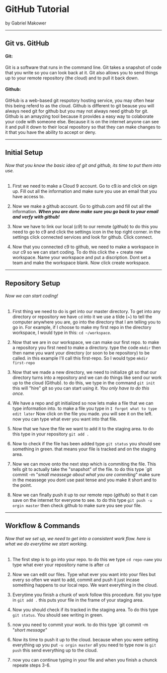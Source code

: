 # GitHub Tutorial

by Gabriel Makower 

---
## Git vs. GitHub
 #### Git:  
Git is a software that runs in the command line. Git takes a snapshot of code that you write so you can look back at it. Git also allows you to send things up to your remote repository (the cloud) and to pull it back down. 
 #### Github:  
GitHub is a web-based git respotory hosting service, you may often hear this being referd to as the cloud. Github is different to git beause you will always need git for github but you may not always need github for git. Github is an amayzing tool because it provides a easy way to colaborate your code with someone else. Because it is on the internet anyone can see it and pull it down to their local repository so that they can make changes to it that you have the ability to accept or deny.  


---
## Initial Setup
###### Now that you know the basic idea of git and github, its time to put them into use.
1) First we need to make a Cloud 9 account. Go to c9.io and click on sign up. Fill out all the information and make sure you use an email that you have access to. 

2) Now we make a github account. Go to github.com and fill out all the information. **_When you are done make sure you go back to your email and verfy with github!_**

3) Now we have to link our local (_c9_) to our remote (_github_) to do this you need to go to c9 and click the settings icon in the top right corner. in the settings click connected services and look for github. Click connect. 

4) Now that you connected c9 to github, we need to make a workspace in our c9 so we can start coding. To do this click the + create new workspace. Name your workspace and put a discription. Dont set a team and make the workspace blank. Now click create workspace.  




---
## Repository Setup
###### Now we can start coding!  

1)  First thing we need to do is get into our master directory. To get into any directory or repository we have `cd` into it we use a tilde (~) to tell the computer anywhere you are, go into the directory that I am telling you to go in. For example, if I choose to make my first repo in the directory workspace, I would type in this: `cd ~/workspace`. 

2) Now that we are in our workspace, we can make our first repo. to make a repository you first need to make a directory. type the code `mkdir` then then name you want your directory (or soon to be repository) to be called. in this example I'll call this first-repo. So I would type `mkdir first-repo` 

3) Now that we made a new directory, we need to initialize git so that our directory turns into a repository and we can do things like send our work up to the cloud (Github). to do this, we type in the command `git init` this will "hire" git so you can start using it. _You only have to do this once._ 

4) We have a repo and git initialized so now lets make a file that we can type information into. to make a file you type in `I forgot what to type edit later` Now click on the file you made. you will see it on the left. now you can type what ever you want into that file. 

5) Now that we have the file we want to add it to the staging area. to do this type in your repository `git add .` 

6) Now to check if the file has been added type `git status` you should see something in green. that means your file is tracked and on the staging area.  

7) Now we can move onto the next step which is commiting the file. This tells git to actually take the "snapshot" of the file. to do this type `git commit -m "_small meassege about what you are commiting_" make sure in the meassege you dont use past tense and you make it short and to the point. 

8) Now we can finally push it up to our remote repo (_github_) so that it can save on the internet for everyone to see. to do this type `git push -u orgin master` then check github to make sure you see your file. 




---
## Workflow & Commands
###### Now that we set up, we need to get into a consistent work flow. here is what we do everytime we start working. 

1) The first step is to go into your repo. to do this we type `cd repo-name` you type what ever your repository name is after `cd` 

2) Now we can edit our files. Type what ever you want into your files but every so often we want to add, commit and push it just incase something happens to our local repo. We want everything in the cloud. 

3) Everytime you finish a chunk of work follow this procedure. fist you type in `git add .` this puts your file in the frame of your staging area. 

4) Now you should check if its tracked in the staging area. To do this type `git status`. You should see writing in green. 

5) now you need to commit your work. to do this type `git commit -m "_short message_"

6) Now its time to push it up to the cloud. because when you were setting everything up you put `-u orgin master` all you need to type now is `git push` this send everything up to the cloud. 

7) now you can continue typing in your file and when you finish a chunck repeate steps 3-6. 



